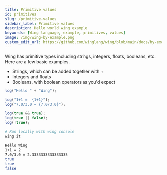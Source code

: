 ```yaml
---
title: Primitive values
id: primitives
slug: /primitive-values
sidebar_label: Primitive values
description: Hello world wing example
keywords: [Wing language, example, primitives, values]
image: /img/wing-by-example.png
custom_edit_url: https://github.com/winglang/wing/blob/main/docs/by-example/03-values.md
---
```


Wing has primitive types including strings, integers, floats, booleans, etc. Here are a few basic examples.

- Strings, which can be added together with +
- Integers and floats
- Booleans, with boolean operators as you'd expect

```js playground title="main.w"
log("Hello " + "Wing");

log("1+1 =  {1+1}");
log("7.0/3.0 = {7.0/3.0}");

log(true && true);
log(true || false);
log(!true);
```

```bash title="Wing console output"
# Run locally with wing console
wing it

Hello Wing
1+1 = 2
7.0/3.0 = 2.3333333333333335
true
true
false
```